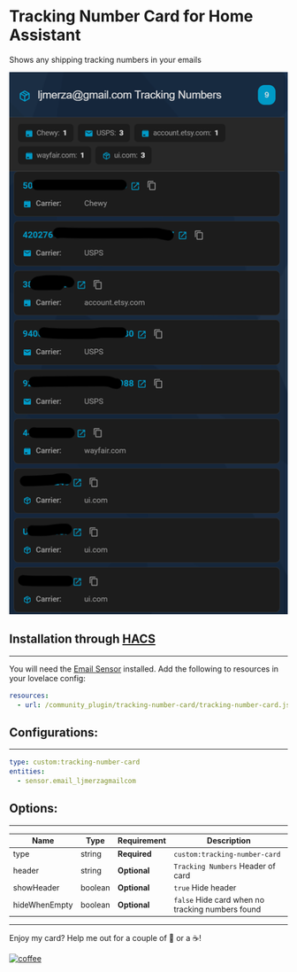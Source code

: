 # Tracking Number Card for Home Assistant
Shows any shipping tracking numbers in your emails

<img src='https://raw.githubusercontent.com/ljmerza/tracking-number-card/master/card.png' />

## Installation through [HACS](https://github.com/custom-components/hacs)
---
You will need the [Email Sensor](https://github.com/ljmerza/ha-email-sensor) installed.
Add the following to resources in your lovelace config:

```yaml
resources:
  - url: /community_plugin/tracking-number-card/tracking-number-card.js
```

## Configurations:
---
```yaml
type: custom:tracking-number-card
entities:
  - sensor.email_ljmerzagmailcom
```

## Options:
---
| Name | Type | Requirement | Description
| ---- | ---- | ------- | -----------
| type | string | **Required** | `custom:tracking-number-card`
| header | string | **Optional** | `Tracking Numbers` Header of card
| showHeader | boolean | **Optional** | `true` Hide header
| hideWhenEmpty  | boolean | **Optional** | `false` Hide card when no tracking numbers found

---

Enjoy my card? Help me out for a couple of :beers: or a :coffee:!

[![coffee](https://www.buymeacoffee.com/assets/img/custom_images/black_img.png)](https://www.buymeacoffee.com/JMISm06AD)